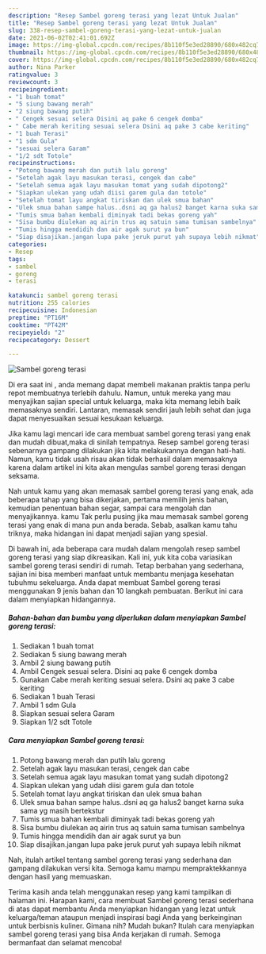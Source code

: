 ```yaml
---
description: "Resep Sambel goreng terasi yang lezat Untuk Jualan"
title: "Resep Sambel goreng terasi yang lezat Untuk Jualan"
slug: 338-resep-sambel-goreng-terasi-yang-lezat-untuk-jualan
date: 2021-06-02T02:41:01.692Z
image: https://img-global.cpcdn.com/recipes/8b110f5e3ed28890/680x482cq70/sambel-goreng-terasi-foto-resep-utama.jpg
thumbnail: https://img-global.cpcdn.com/recipes/8b110f5e3ed28890/680x482cq70/sambel-goreng-terasi-foto-resep-utama.jpg
cover: https://img-global.cpcdn.com/recipes/8b110f5e3ed28890/680x482cq70/sambel-goreng-terasi-foto-resep-utama.jpg
author: Nina Parker
ratingvalue: 3
reviewcount: 3
recipeingredient:
- "1 buah tomat"
- "5 siung bawang merah"
- "2 siung bawang putih"
- " Cengek sesuai selera Disini aq pake 6 cengek domba"
- " Cabe merah keriting sesuai selera Dsini aq pake 3 cabe keriting"
- "1 buah Terasi"
- "1 sdm Gula"
- "sesuai selera Garam"
- "1/2 sdt Totole"
recipeinstructions:
- "Potong bawang merah dan putih lalu goreng"
- "Setelah agak layu masukan terasi, cengek dan cabe"
- "Setelah semua agak layu masukan tomat yang sudah dipotong2"
- "Siapkan ulekan yang udah diisi garem gula dan totole"
- "Setelah tomat layu angkat tiriskan dan ulek smua bahan"
- "Ulek smua bahan sampe halus..dsni aq ga halus2 banget karna suka sama yg masih bertekstur"
- "Tumis smua bahan kembali diminyak tadi bekas goreng yah"
- "Sisa bumbu diulekan aq airin trus aq satuin sama tumisan sambelnya"
- "Tumis hingga mendidih dan air agak surut ya bun"
- "Siap disajikan.jangan lupa pake jeruk purut yah supaya lebih nikmat"
categories:
- Resep
tags:
- sambel
- goreng
- terasi

katakunci: sambel goreng terasi 
nutrition: 255 calories
recipecuisine: Indonesian
preptime: "PT16M"
cooktime: "PT42M"
recipeyield: "2"
recipecategory: Dessert

---
```



![Sambel goreng terasi](https://img-global.cpcdn.com/recipes/8b110f5e3ed28890/680x482cq70/sambel-goreng-terasi-foto-resep-utama.jpg)

Di era  saat ini , anda memang dapat membeli makanan praktis tanpa perlu repot membuatnya terlebih dahulu. Namun, untuk mereka yang mau menyajikan sajian special untuk keluarga, maka kita memang lebih baik memasaknya sendiri. Lantaran, memasak sendiri jauh lebih sehat dan juga dapat menyesuaikan sesuai kesukaan keluarga.

Jika kamu lagi mencari ide cara membuat sambel goreng terasi yang enak dan mudah dibuat,maka di sinilah tempatnya. Resep sambel goreng terasi  sebenarnya gampang dilakukan jika kita melakukannya dengan hati-hati. Namun, kamu tidak usah risau akan tidak berhasil dalam memasaknya 
karena dalam artikel ini kita akan mengulas sambel goreng terasi dengan seksama.  



Nah untuk kamu yang akan memasak sambel goreng terasi yang enak, ada beberapa tahap yang bisa dikerjakan, pertama memilih jenis bahan, kemudian penentuan bahan segar, sampai cara mengolah dan menyajikannya. kamu Tak perlu pusing jika mau memasak sambel goreng terasi yang enak di mana pun anda berada. Sebab, asalkan kamu  tahu triknya, maka hidangan ini dapat menjadi sajian yang spesial.

Di bawah ini, ada beberapa cara mudah dalam mengolah resep sambel goreng terasi yang siap dikreasikan. Kali ini, yuk kita coba variasikan sambel goreng terasi sendiri di rumah. Tetap berbahan yang sederhana, sajian ini bisa memberi manfaat untuk membantu menjaga kesehatan tubuhmu sekeluarga. Anda dapat membuat Sambel goreng terasi menggunakan 9 jenis bahan dan 10 langkah pembuatan. Berikut ini cara dalam menyiapkan hidangannya.

<!--inarticleads1-->

##### Bahan-bahan dan bumbu yang diperlukan dalam menyiapkan Sambel goreng terasi:

1. Sediakan 1 buah tomat
1. Sediakan 5 siung bawang merah
1. Ambil 2 siung bawang putih
1. Ambil  Cengek sesuai selera. Disini aq pake 6 cengek domba
1. Gunakan  Cabe merah keriting sesuai selera. Dsini aq pake 3 cabe keriting
1. Sediakan 1 buah Terasi
1. Ambil 1 sdm Gula
1. Siapkan sesuai selera Garam
1. Siapkan 1/2 sdt Totole




<!--inarticleads2-->

##### Cara menyiapkan Sambel goreng terasi:

1. Potong bawang merah dan putih lalu goreng
1. Setelah agak layu masukan terasi, cengek dan cabe
1. Setelah semua agak layu masukan tomat yang sudah dipotong2
1. Siapkan ulekan yang udah diisi garem gula dan totole
1. Setelah tomat layu angkat tiriskan dan ulek smua bahan
1. Ulek smua bahan sampe halus..dsni aq ga halus2 banget karna suka sama yg masih bertekstur
1. Tumis smua bahan kembali diminyak tadi bekas goreng yah
1. Sisa bumbu diulekan aq airin trus aq satuin sama tumisan sambelnya
1. Tumis hingga mendidih dan air agak surut ya bun
1. Siap disajikan.jangan lupa pake jeruk purut yah supaya lebih nikmat




Nah, itulah artikel tentang  sambel goreng terasi  yang sederhana dan gampang dilakukan versi kita. Semoga kamu mampu mempraktekkannya dengan hasil yang memuaskan. 

Terima kasih anda telah menggunakan resep yang kami tampilkan di halaman ini. Harapan kami, cara membuat  Sambel goreng terasi sederhana di atas dapat membantu Anda menyiapkan hidangan yang lezat untuk keluarga/teman ataupun menjadi inspirasi bagi Anda yang berkeinginan untuk berbisnis kuliner. Gimana nih? Mudah bukan? Itulah cara menyiapkan sambel goreng terasi yang bisa Anda kerjakan di rumah. Semoga bermanfaat dan selamat mencoba!

